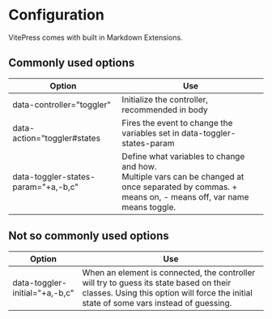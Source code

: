 # Configuration

VitePress comes with built in Markdown Extensions.

## Commonly used options

| Option | Use  |
| ------ | ---- |
| data-controller="toggler" | Initialize the controller, recommended in body |
| data-action="toggler#states | Fires the event to change the variables set in data-toggler-states-param |
| data-toggler-states-param="+a,-b,c" | Define what variables to change and how.<br />Multiple vars can be changed at once separated by commas. + means on, - means off, var name means toggle. |

## Not so commonly used options

| Option | Use  |
| ------ | ---- |
| data-toggler-initial="+a,-b,c" | When an element is connected, the controller will try to guess its state based on their classes. Using this option will force the initial state of some vars instead of guessing. |